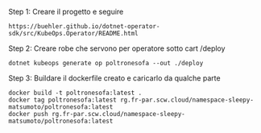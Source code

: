 Step 1: Creare il progetto e seguire 

    https://buehler.github.io/dotnet-operator-sdk/src/KubeOps.Operator/README.html

Step 2: Creare robe che servono per operatore sotto cart /deploy 

    dotnet kubeops generate op poltronesofa --out ./deploy

Step 3: Buildare il dockerfile creato e caricarlo da qualche parte

    docker build -t poltronesofa:latest .
    docker tag poltronesofa:latest rg.fr-par.scw.cloud/namespace-sleepy-matsumoto/poltronesofa:latest
    docker push rg.fr-par.scw.cloud/namespace-sleepy-matsumoto/poltronesofa:latest
